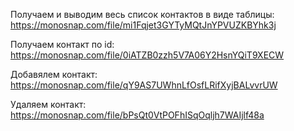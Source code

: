Получаем и выводим весь список контактов в виде таблицы: https://monosnap.com/file/mi1Fqjet3GYTyMQtJnYPVUZKBYhk3j

Получаем контакт по id: https://monosnap.com/file/0iATZB0zzh5V7A06Y2HsnYQiT9XECW

Добавялем контакт: https://monosnap.com/file/qY9AS7UWhnLfOsfLRifXyjBALvvrUW

Удаляем контакт: https://monosnap.com/file/bPsQt0VtPOFhISqOqljh7WAIjlf48a
